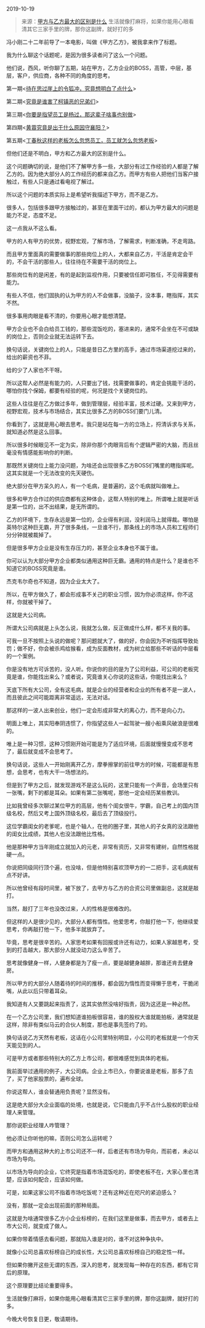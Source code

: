 2019-10-19

> 来源：[甲方与乙方最大的区别是什么](http://mp.weixin.qq.com/s?__biz=MzU3NDc5Nzc0NQ==&mid=2247485649&idx=2&sn=fe26c92ca64a79a65c8d3eae586d0d6c&chksm=fd2daa0fca5a2319ab58840bce21dfb344dca96b90f583ff508279d2ee2bedc839df22ce1069&scene=27#wechat_redirect)
> 生活就像打麻将，如果你能用心眼看清其它三家手里的牌，那你这副牌，就好打的多

冯小刚二十二年前导了一本电影，叫做《甲方乙方》，被我拿来作了标题。

  

我为什么聊这个话题呢，是因为很多读者问了这么一个问题。  

  

他们说，西风，听你聊了五期，站在甲方，乙方企业的BOSS，高管，中层，基层，客户，供应商，各种不同的角度的思考。

  

第一期<[待在思过崖上的令狐冲，究竟想明白了点什么](http://mp.weixin.qq.com/s?__biz=MzU3NDc5Nzc0NQ==&mid=2247485553&idx=1&sn=5c1cacbdd20601daced5b1b8c0e2f2e7&chksm=fd2daaafca5a23b924dcaa6beed3387985557c4b94c920a1426eca549bcacedb9a0bf1feb5a8&scene=21#wechat_redirect)>

第二期<[究竟是谁害了柯镇恶的兄弟们](http://mp.weixin.qq.com/s?__biz=MzU3NDc5Nzc0NQ==&mid=2247485559&idx=1&sn=568fad6f77bef19620ee9592eccc5cb3&chksm=fd2daaa9ca5a23bf46bb9c02d8b4b066ff2b729b5229e7dfc268310601832268df74a2033516&scene=21#wechat_redirect)>

第三期<[你要是指望员工是杨过，那这辈子啥事也别做](http://mp.weixin.qq.com/s?__biz=MzU3NDc5Nzc0NQ==&mid=2247485564&idx=2&sn=76a98c5d338c1d97c36fc965b69a4230&chksm=fd2daaa2ca5a23b447f888a3217eee62aee43856415323389a5a2086c22ed0d8acaeb932278e&scene=21#wechat_redirect)>

第四期<[黄蓉究竟是出于什么原因守襄阳？](http://mp.weixin.qq.com/s?__biz=MzU3NDc5Nzc0NQ==&mid=2247485570&idx=2&sn=09fd51b1e0475f2eef462f85a1d4c87b&chksm=fd2daa5cca5a234a0c4ac3fe505424aec12ad0a5a2333b3d1c0200c094d3feabf2f07b999119&scene=21#wechat_redirect)>

第五期<[丁春秋这样的老板怎么忽悠员工，员工就怎么忽悠老板](http://mp.weixin.qq.com/s?__biz=MzU3NDc5Nzc0NQ==&mid=2247485573&idx=2&sn=b45a0abb75648a795b8a61e9152aa98e&chksm=fd2daa5bca5a234db9216c06fc1be17f83934cd408a654fb300d99df725ad5a97e79ee28f20c&scene=21#wechat_redirect)>

  

但他们还是不明白，甲方和乙方最大的区别是什么。  

  

这个问题确切的说，是他们不了解甲方多一些，大部分有过工作经验的人都是了解乙方的。因为绝大部分人的工作经历的都来自乙方。而甲方有些人把他们当客户接触过，有些人只是通过看电视了解过。

  

所以这个问题的本质实际上是希望听我描述下甲方，而不是乙方。  

  

很多人，包括很多跟甲方接触过的，甚至在里面干过的，都认为甲方最大的问题是能力不足，态度不足。

  

这一点我从不这么看。

  

甲方的人有甲方的优势，视野宏观，了解市场，了解需求，判断准确，不走弯路。

  

而且甲方里面真的需要做事的那些岗位上的人，大都来自乙方，干活是肯定会干的，不会干活的那些人，往往待在不需要干活的岗位上。

  

那些岗位有的是闲差，有的是起到监视作用，只要被信任即可胜任，不见得需要有能力。

  

有些人不信，他们固执的认为甲方的人不会做事，没脑子，没本事，瞎指挥，其实不然。

  

很多事用肉眼是看不清的，你要用心眼才能想清楚。

  

甲方企业也不会白给员工钱的，那些混饭吃的，塞进来的，通常不会坐在不可或缺的岗位上，否则企业就无法运转下去。  

  

换句话说，关键岗位上的人，只能是昔日乙方里的高手，通过市场渠道挖过来的，给出的薪资也不菲。

  

给的少了人家也不干呀。

  

所以这帮人必然是有能力的，人只要出了钱，找需要做事的，肯定会挑能干活的，哪怕你找个保姆，都要有经验的呢，何况是找个关键岗位的。

  

这些人往往是在乙方做过多年，做到管理层，经验丰富，技术过硬。又来到甲方，视野宏观，技术与市场结合，其实比很多乙方的BOSS们要门儿清。

  

你看到了，这就是用心眼去思考。我只是站在每一方的立场上，捋清诉求与关系，就知道必然是这么回事。  

  

所以很多时候眼见不一定为实，除非你那个肉眼背后有个逻辑严密的大脑，而且丝毫没有情感能影响你的判断。

  

那既然关键岗位上能力没问题，为啥还会出现很多乙方BOSS们嘴里的瞎指挥呢。这其实就是一个无法改变的先天硬伤。

  

绝大部分在甲方呆久的人，有一个毛病，是普遍的，这个毛病就叫做唯上。

  

很多和甲方合作过的供应商都有这种体会，这帮人特别的唯上。所谓唯上就是听话是第一位的，出不出结果，是无所谓的。

  

乙方的环境下，生存永远是第一位的，企业得有利润，没利润马上就得裁。哪怕是英特尔这种巨无霸，开了很多条线，一旦谁不行，那条线上的市场人员和工程师们分分钟就被裁掉了。  

  

但是很多甲方企业是没有生存压力的，甚至企业本身也不属于谁。  

  

你可以认为大部分甲方企业都类似通用这种巨无霸。通用的特点是什么？是谁也不知道它的BOSS究竟是谁。  

  

杰克韦尔奇也不知道，因为企业太大了。

  

所以，在甲方做久了，都会形成事不关己的职业习惯，因为你必须这样。你不这样，你就被干掉了。

  

这就是大公司病。  

  

所谓大公司病就是上头怎么说，我就怎么做，反正做成什么样，都不关我的事。  

  

可我一旦不按照上头说的做呢？那问题就大了，做的好，你会因为不听指挥导致处罚；做不好，你会被杀鸡给猴看，成为反面教材，成为树立给那些不听话的中层看的一个案例。  

  

你是没有地方可诉苦的，没人听。你说你的目的是为了公司利益，可公司的老板究竟是谁，你能找出来么？或者说，究竟谁关心你说的这些话，你能找出来么？

  

天底下所有大公司，全有这毛病，就是企业的经营者和企业的所有者不是一波人，而且彼此之间可能距离非常遥远，无法对话。

  

那这样的一波人出来创业，他们一定会形成非常大的离心力，而不是向心力。  

  

明面上唯上，其实阳奉阴违惯了，你指望这些人一起驾驶一艘小船乘风破浪是很难的。  

  

唯上是一种习惯，这种习惯刚开始可能是为了适应环境，后面就慢慢变成不思考了，最后就变成不会思考了。

  

换句话说，这些人一开始刚离开乙方，摩拳擦掌的前往甲方的时候，可能都是有思想，会思考，也有大干一场想法的。  

  

但是到了甲方之后，就发现游戏不是这么玩的，这里只能有一个声音，会场里只有一张嘴，剩下的都是耳朵。如果有第二张嘴呢，那他一定会经历某些教训。

  

比如我曾经多次聊过某位甲方的高层，他有个闺女很牛，学霸，自己考上的国内顶级名校，然后又考上国外顶级名校，最后去了顶级投行。

  

这位学霸闺女的老爹呢，也是个轴人，在他的圈子里，其他人的子女真的没法跟他的闺女比成绩，其他人也没法跟他比性格。  

  

他是那种甲方当年刚成立就加入的元老，非常有资历，又非常有建树，自然性格就硬一点。  

  

你说把同级同行顶个遍，也没啥，但是他特别喜欢顶甲方的一二把手，这毛病就有点不好讲。

  

所以他曾经有段时间里，被下放了，去甲方与乙方的合资公司里做副总，这就是敲打。  

  

当然，敲打了三年也没改过来，人的性格是很难改的。  

  

但这样的人是很少见的，大部分人都有惰性。他爱思考，你敲打他一下，他继续爱思考，你再敲打他一下，他多半就放弃了。  

  

毕竟，思考是很辛苦的。人家思考如果有回报或许还有动力，如果人家越思考，受到的打击越大，那大部分人就没动力这么辛苦了。

  

思考就像健身一样，人健身都是为了瘦一点，要是越健身越胖，那谁还肯去健身房。

  

所以甲方的大部分人随着待的时间的推移，都会因为惰性而变得懒于思考，干脆闭嘴，从此以后只带着耳朵。  

  

我知道有人又要跳起来指责了，这其实依然没啥好指责，因为这还是一种必然。  

  

在一个乙方公司里，我们想知道谁拍板很容易，谁的股权大谁就能拍板，通常就是这样，除非有类似马云的合伙人制度，那也是事先签约了的。  

  

换句话说乙方天然有老板，这话在小公司里特别明显，小公司的老板就是一个你天天能见到的人。  

  

可是甲方或者那些特别大的乙方上市公司，都很难感觉到具体的老板。  

  

我前面举过通用的例子，大公司病。企业上市已久，你要说谁是老板，那多了去了，买了他家股票的，遍布全球。

  

你说这帮人，谁会替通用负责呢？显然没有。  

  

这是绝大部分大企业面临的处境，也就是说，它只能由几乎不占什么股权的职业经理人来管理。  

  

那你说职业经理人咋管理？

  

他必须让你听他的嘛，否则公司怎么运转呢？

  

而甲方和通用这种大的上市公司还不一样，后者还有市场为导向，而前者，未必以市场为导向。

  

以市场为导向的企业，它终究是指着市场混饭吃的，即使老板不在，大家心里也清楚，应该如何配合，应该如何做。

  

可是，如果这家公司不指着市场吃饭呢？还有这种近在咫尺的紧迫感么？

  

没有，那就一定会出现前面的那种局面。  

  

这就是为啥通常很多乙方小企业标榜的，在我们这里是做事，而去甲方，或者去上市大公司，就变成了做人。

  

如果你带着情感去看问题，那就陷入谁是对的，谁不对这种争执中。

  

就像小公司总喜欢标榜自己的成长性，大公司总喜欢标榜自己的稳定性一样。

  

但如果你撇开这些无谓的东西，深入的思考，就发现每一种存在的东西，都有它背后的原理。

  

这个原理要比结论重要得多。

  

生活就像打麻将，如果你能用心眼看清其它三家手里的牌，那你这副牌，就好打的多。

  

今晚大号恢复日更，敬请期待。

